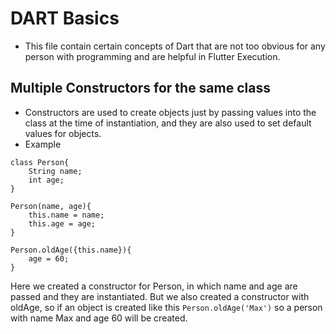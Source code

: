 # DART Basics

* This file contain certain concepts of Dart that are not too obvious for any person with programming and are helpful in Flutter Execution.

## Multiple Constructors for the same class

* Constructors are used to create objects just by passing values into the class at the time of instantiation, and they are also used to set default values for objects.
* Example 

```
class Person{
    String name;
    int age;
}

Person(name, age){
    this.name = name;
    this.age = age;
}

Person.oldAge({this.name}){
    age = 60;
}
```

Here we created a constructor for Person, in which name and age are passed and they are instantiated. But we also created a constructor with oldAge, so if an object is created like this `Person.oldAge('Max')` so a person with name Max and age 60 will be created.